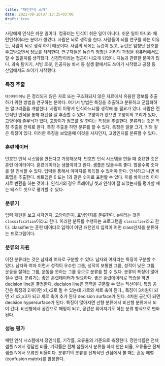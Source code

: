 ```yaml
---
title: "패턴인식 소개"
date: 2021-08-16T07:13:35+03:00
draft: true
---
```


사람에게 인식은 쉬운 일이다. 컴퓨터는 인식이 쉬운 일이 아니다. 쉬운 일이 아니라 패턴인식이라는 분야가 생겼다. 사람은 뇌로 생각을 한다. 사람들이 뇌를 연구를 하는 이유는, 사람이 뇌로 생각 하기 때문이다. 사람의 뇌에는 뉴런이 있고, 뉴런은 엄청난 신호를 주고받으면서 정보를 처리한다. 연구자들은 뉴런의 엄청난 처리의 과정을 컴퓨터에서도 할 수 없을까를 생각했다. 신경망이라는 접근이 나오게 되었다. 지능과 관련한 분야가 많다. 과속 탐지기, 서빙 로봇, 인공지능 비서 등 실생 활에서도 쓰이기 시작했고 공장 등 산업에서도 쓰이기 시작했다.

### 특징 추출

`데이터마이닝` 은 정리되지 않은 자료 또는 구조화되지 않은 자료에서 유용한 정보를 추출하기 위한 방법을 연구하는 분야다. 여기서 방법은 특징을 추출하고 분류하고 군집화하는 알고리즘을 개발한다. 사람이 어떻게 인식하느냐를 생각해 볼 필요가 있다. 사람은 전반적인 인식을 통해 패턴을 잘 추출할 수 있다. 고양이가 있으면 고양이의 꼬리가 있다, 고양이에 줄무늬가 있다, 고양이가 점프를 잘 한다는 특징을 추출한다. 분류라는 것은 특징 추출을 전제로 한다. 특징 추출을 하면 분류를 할 수 있다. 특징은 얼굴 크기, 키와 같은 특징이 있다. 이러한 특징을 보았을때 이것을 사자인지, 고양인지를 분류할 수 있다.

### 훈련데이터

번호판 인식 시스템을 만든다고 가정해보자. 번호판 인식 시스템을 만들 때 중요한 것은 훈련 데이터이다. 훈련데이터는 샘플이라고 한다. 샘플은 많을수록 좋다. 많을수록 숫자를 잘 인식할 수 있다. 입력을 통해서 이미지를 획득할 수 있어야 한다. 인식하고 나면 비트맵을 추출한다. 비트맵은 0 또는 1과 같은 숫자로 표현할 수 있다. 이를 바이너리 이미지로 변환을 하는 것이다. 인식기의 경우 트레이닝 셋과 인식이 잘 되었는지를 평가할 때는 테스트 셋으로 평가할 수 있다.

### 분류기

입력 패턴을 보고 사자인지, 고양이인지, 표범인지를 분류한다. `분류`라는 것은 `classification`이라고 한다. 이러한 분류를 수행하는 프로그램을 `classifier`라고 한다. classifier는 훈련 데이터로 입력이 어떤 패턴인지 입력이 어떤 class인지를 분류하는 프로그램이다.

### 분류의 차원

이진 분류라는 것은 남자와 여자로 구분할 수 있다. 남자와 여자라는 특징이 구분할 수 있다. 남자와 여자 이면서 성적이 우수한 그룹, 성적이 보통한 그룹, 성적이 낮은 그룹, 운동을 잘하는 그룹, 운동을 못하는 그룹 등으로 분류를 할 수 있다. 분류의 특징이 많아질수 있다. 분류기는 좋은 훈련데이터가 필요하다. 좋은 훈련데이터로 학습을 하면 decision line을 결정한다. decision line은 영역을 구분할 수 있는 직선이다. 특징 공간은 특징의 2개이면 x1,x2로 될 수 있는데 가로와 세로 축이 된다., 특징이 3차원이 되면 x1,x2,x3가 되고 세로 축이 추가 된다 decision surface가 된다. 4차원 공간이 되면 decision hypersurface가 된다. 특징이 많아지면 선형 분류에서 비선형 분류에서 되어 간다. 비선형에서 공간으로 매핑이 되고, 공간은 휘어지기도 하는 분류 방식으로 변화된다.

### 성능 평가

패턴 인식 시스템에서 정인식률, 기각률, 오류율의 기준으로 측정한다. 정인식률은 전체 샘플 N에서 정답인 비율, 기각률은 전체 샘플에서 분류를 하지 안은 비율, 오류율은 전체 샘플 N에서 오류인 비율이다. 분류기의 분류를 전체적인 관점에서 볼 때는 혼동 해렬(confusion matrix)를 활용한다.
